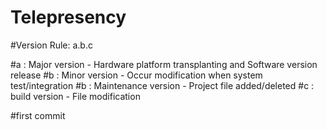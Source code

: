 # Telepresency

#Version Rule: a.b.c

#a : Major version - Hardware platform transplanting and Software version release
#b : Minor version - Occur modification when system test/integration 
#b : Maintenance version - Project file added/deleted
#c : build version - File modification

#first commit